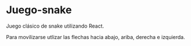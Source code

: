 # Juego-snake
Juego clásico de snake utilizando React.

Para movilizarse utlizar las flechas hacia abajo, ariba, derecha e izquierda.
